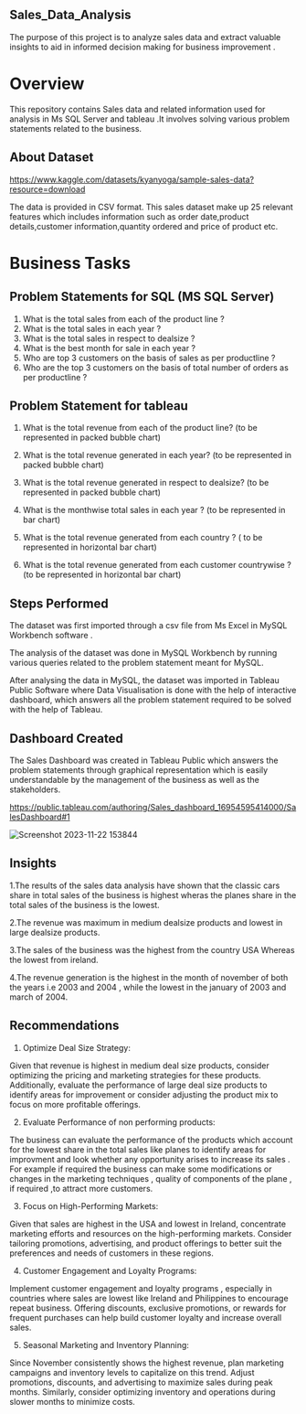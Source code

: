 
## Sales_Data_Analysis

The purpose of this project is to analyze sales data and extract valuable insights to aid in informed decision making for business improvement .

# Overview

This repository contains Sales data and related information used for analysis in Ms SQL Server and tableau .It involves solving various problem statements related to the business. 


## About Dataset

https://www.kaggle.com/datasets/kyanyoga/sample-sales-data?resource=download

The data is provided in CSV format.
This sales dataset make up 25 relevant features which includes information such as order date,product details,customer information,quantity ordered and price of 
product etc.

 


# Business Tasks

## Problem Statements for SQL (MS SQL Server)

1. What is the total sales from each of the product line ?
2. What is the total sales in each year ?
3. What is the total sales in respect to dealsize ?
4. What is the best month for sale in each year ?
5. Who are top 3 customers on the basis of sales as per productline ?
6. Who are the top 3 customers on the basis of total number of orders as per productline ?


## Problem Statement for tableau

1. What is the total revenue from each of the product line?
 (to be represented in packed bubble chart)

2. What is the total revenue generated in each year?
 (to be represented in packed bubble chart)

3. What is the total revenue generated in respect to dealsize?
 (to be represented in packed bubble chart)

4. What is the monthwise total sales in each year ?
 (to be represented in bar chart)
 
5. What is the total revenue generated from each country ?
 ( to be represented in horizontal bar chart)
 
6. What is the total revenue generated from each customer countrywise ?
 (to be represented in horizontal bar chart)


## Steps Performed 

The dataset was first imported through a csv file from Ms Excel in MySQL Workbench software .

The analysis of the dataset was done in MySQL Workbench  by running various queries related to the problem statement meant for MySQL.

After analysing the data in MySQL, the dataset was imported in Tableau Public Software where Data Visualisation is done with the help of interactive dashboard, which answers all the problem statement required to be solved with the help of Tableau.

## Dashboard Created 

The Sales Dashboard was created in Tableau Public which answers the problem statements through graphical representation which is easily understandable by the management of the business as well as the stakeholders.

https://public.tableau.com/authoring/Sales_dashboard_16954595414000/SalesDashboard#1

![Screenshot 2023-11-22 153844](https://github.com/nitinbajaj2104/Sales_Data_Analysis/assets/142987208/df737332-1ed7-458e-8851-c9ff289ddbb1)






## Insights 

1.The results of the sales data analysis have shown that the classic cars share in total sales of the business is highest wheras the planes  share in the total sales of the business is the lowest.

2.The revenue was maximum in medium dealsize products and lowest in large dealsize products.

3.The sales of the business was the highest from the country USA Whereas the lowest from ireland.

4.The revenue generation is the highest in the month of november of both the years i.e 2003 and 2004 , while the lowest in the january  of 2003 and march of 2004.

## Recommendations

1. Optimize Deal Size Strategy:
   
Given that revenue is highest in medium deal size products, consider optimizing the pricing and marketing strategies for these products. Additionally, evaluate the performance of large deal size products to identify areas for improvement or consider adjusting the product mix to focus on more profitable offerings.

2. Evaluate Performance of non performing products:
   
The business can evaluate the performance of the products which account for the lowest share in the total sales like planes to identify areas for improvment and look whether any opportunity arises to increase its sales . For example if required the business can make some modifications or changes in the marketing techniques , quality of components of the plane , if required ,to attract more customers.

3. Focus on High-Performing Markets:
   
Given that sales are highest in the USA and lowest in Ireland, concentrate marketing efforts and resources on the high-performing markets. Consider tailoring promotions, advertising, and product offerings to better suit the preferences and needs of customers in these regions.

4. Customer Engagement and Loyalty Programs:
   
Implement customer engagement and loyalty programs , especially in countries where sales are lowest like Ireland and Philippines to encourage repeat business. Offering discounts, exclusive promotions, or rewards for frequent purchases can help build customer loyalty and increase overall sales.


5. Seasonal Marketing and Inventory Planning:
   
Since November consistently shows the highest revenue, plan marketing campaigns and inventory levels to capitalize on this trend. Adjust promotions, discounts, and advertising to maximize sales during peak months. Similarly, consider optimizing inventory and operations during slower months to minimize costs.
